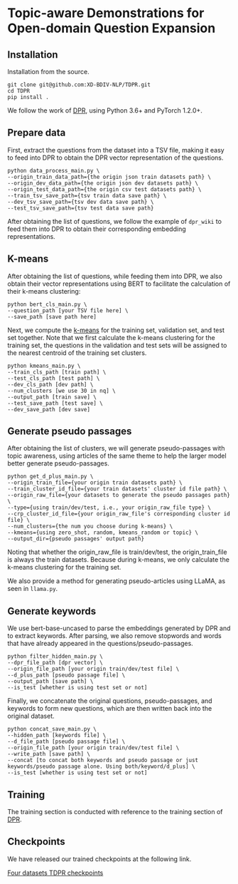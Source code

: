 # Topic-aware Demonstrations for Open-domain Question Expansion

## Installation

Installation from the source.

```
git clone git@github.com:XD-BDIV-NLP/TDPR.git
cd TDPR
pip install .
```

We follow the work of [DPR](https://github.com/facebookresearch/DPR), using Python 3.6+ and PyTorch 1.2.0+.

## Prepare data

First, extract the questions from the dataset into a TSV file, making it easy to feed into DPR to obtain the DPR vector representation of the questions.

```
python data_process_main.py \
--origin_train_data_path={the origin json train datasets path} \
--origin_dev_data_path={the origin json dev datasets path} \
--origin_test_data_path={the origin csv test datasets path} \
--train_tsv_save_path={tsv train data save path} \
--dev_tsv_save_path={tsv dev data save path} \
--test_tsv_save_path={tsv test data save path}
```

After obtaining the list of questions, we follow the example of `dpr_wiki` to feed them into DPR to obtain their corresponding embedding representations.

## K-means

After obtaining the list of questions, while feeding them into DPR, we also obtain their vector representations using BERT to facilitate the calculation of their k-means clustering:

```
python bert_cls_main.py \
--question_path [your TSV file here] \
--save_path [save path here]
```

Next, we compute the [k-means](https://github.com/subhadarship/kmeans_pytorch) for the training set, validation set, and test set together. Note that we first calculate the k-means clustering for the training set,  the questions in the validation and test sets will be assigned to the nearest centroid of the training set clusters.

```
python kmeans_main.py \
--train_cls_path [train path] \
--test_cls_path [test path] \
--dev_cls_path [dev path] \
--num_clusters [we use 30 in nq] \
--output_path [train save] \
--test_save_path [test save] \
--dev_save_path [dev save]
```

## Generate pseudo passages

After obtaining the list of clusters, we will generate pseudo-passages with topic awareness, using articles of the same theme to help the larger model better generate pseudo-passages.

```
python get_d_plus_main.py \
--origin_train_file={your origin train datasets path} \
--train_cluster_id_file={your train datasets' cluster id file path} \
--origin_raw_file={your datasets to generate the pseudo passages path} \
--type={using train/dev/test, i.e., your origin_raw_file type} \
--crp_cluster_id_file={your origin_raw_file's corresponding cluster id file} \
--num_clusters={the num you choose during k-means} \
--kmeans={using zero_shot, random, kmeans_random or topic} \
--output_dir={pseudo passages' output path}
```

Noting that whether the origin_raw_file is train/dev/test, the origin_train_file is always the train datasets. Because during k-means, we only calculate the k-means clustering for the training set.

We also provide a method for generating pseudo-articles using LLaMA, as seen in `llama.py`.

## Generate keywords

We use bert-base-uncased to parse the embeddings generated by DPR and to extract keywords. After parsing, we also remove stopwords and words that have already appeared in the questions/pseudo-passages.

```
python filter_hidden_main.py \
--dpr_file_path [dpr vector] \
--origin_file_path [your origin train/dev/test file] \
--d_plus_path [pseudo passage file] \
--output_path [save path] \
--is_test [whether is using test set or not]
```

Finally, we concatenate the original questions, pseudo-passages, and keywords to form new questions, which are then written back into the original dataset.

```
python concat_save_main.py \
--hidden_path [keywords file] \
--d_file_path [pseudo passage file] \
--origin_file_path [your origin train/dev/test file] \
--write_path [save path] \
--concat [to concat both keywords and pseudo passage or just keywords/pseudo passage alone. Using both/keyword/d_plus] \
--is_test [whether is using test set or not]
```

## Training

The training section is conducted with reference to the training section of [DPR](https://github.com/facebookresearch/DPR).



## Checkpoints

We have released our trained checkpoints at the following link.

[Four datasets TDPR checkpoints](https://pan.baidu.com/s/1-PxjOrxjsqkiZhiPQmQrSw?pwd=l2ux)